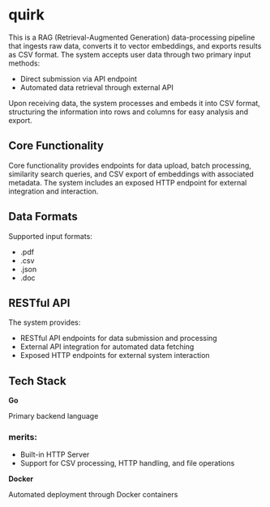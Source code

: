# quirk

This is a RAG (Retrieval-Augmented Generation) data-processing pipeline that ingests raw data, converts
it to vector embeddings, and exports results as CSV format. The system accepts user data through two primary
input methods:
  * Direct submission via API endpoint
  * Automated data retrieval through external API

Upon receiving data, the system processes and embeds it into CSV format, structuring the information into rows and
columns for easy analysis and export.

## Core Functionality

Core functionality provides endpoints for data upload, batch processing, similarity search queries, and CSV export of embeddings
with associated metadata. The system includes an exposed HTTP endpoint for external integration and interaction.

## Data Formats

Supported input formats:
* .pdf
* .csv
* .json
* .doc

## RESTful API

The system provides:
* RESTful API endpoints for data submission and processing
* External API integration for automated data fetching
* Exposed HTTP endpoints for external system interaction

## Tech Stack

**Go**

Primary backend language

### merits:
* Built-in HTTP Server
* Support for CSV processing, HTTP handling, and file operations

**Docker**

Automated deployment through Docker containers
